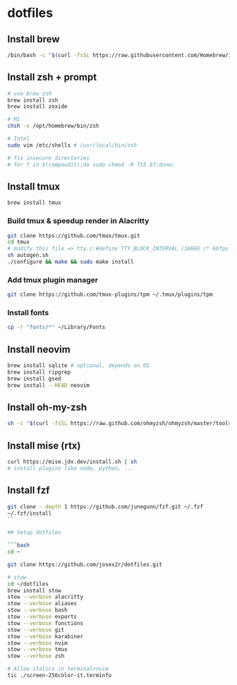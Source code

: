 # dotfiles

## Install brew

```zsh
/bin/bash -c "$(curl -fsSL https://raw.githubusercontent.com/Homebrew/install/HEAD/install.sh)"
```

## Install zsh + prompt

```bash
# use brew zsh
brew install zsh
brew install zoxide

# M1
chsh -s /opt/homebrew/bin/zsh

# Intel
sudo vim /etc/shells # /usr/local/bin/zsh

# fix insecure directories
# for f in $(compaudit);do sudo chmod -R 755 $f;done;
```

## Install tmux

```bash
brew install tmux
```

### Build tmux & speedup render in Alacritty

```bash
git clone https://github.com/tmux/tmux.git
cd tmux
# modify this file => tty.c:#define TTY_BLOCK_INTERVAL (16666 /* 60fps */)
sh autogen.sh
./configure && make && sudo make install
```

### Add tmux plugin manager

```bash
git clone https://github.com/tmux-plugins/tpm ~/.tmux/plugins/tpm
```

### Install fonts

```bash
cp -r "fonts/*" ~/Library/Fonts
```

## Install neovim

```bash
brew install sqlite # optional, depends on OS
brew install ripgrep
brew install gsed
brew install --HEAD neovim
```

## Install oh-my-zsh

```bash
sh -c "$(curl -fsSL https://raw.github.com/ohmyzsh/ohmyzsh/master/tools/install.sh)"
```

## Install mise (rtx)

```bash
curl https://mise.jdx.dev/install.sh | sh
# install plugins like node, python, ...
```

## Install fzf

````bash
git clone --depth 1 https://github.com/junegunn/fzf.git ~/.fzf
~/.fzf/install
``

## Setup dotfiles

```bash
cd ~

git clone https://github.com/josex2r/dotfiles.git

# stow
cd ~/dotfiles
brew install stow
stow --verbose alacritty
stow --verbose aliases
stow --verbose bash
stow --verbose exports
stow --verbose functions
stow --verbose git
stow --verbose karabiner
stow --verbose nvim
stow --verbose tmux
stow --verbose zsh

# Allow italics in terminal+nvim
tic ./screen-256color-it.terminfo
````
